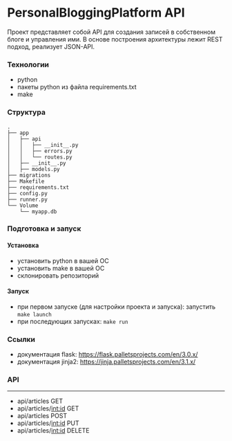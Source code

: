 # PersonalBloggingPlatform API

Проект представляет собой API для создания записей в собственном блоге и управления ими. В основе построения архитектуры лежит REST подход, реализует JSON-API.


### Технологии

- python
- пакеты python из файла requirements.txt
- make

### Структура

```shell
.
├── app
│   ├── api
│   │   ├── __init__.py
│   │   ├── errors.py
│   │   └── routes.py
│   ├── __init__.py
│   ├── models.py
├── migrations
├── Makefile
├── requirements.txt
├── config.py
├── runner.py
└── Volume
    └── myapp.db
```

### Подготовка и запуск

#### Установка

- установить python в вашей ОС
- установить make в вашей ОС
- склонировать репозиторий

#### Запуск

- при первом запуске (для настройки проекта и запуска): запустить `make launch`
- при последующих запусках: `make run`


### Ссылки

- документация flask: https://flask.palletsprojects.com/en/3.0.x/
- документация jinja2: https://jinja.palletsprojects.com/en/3.1.x/

### API

---

- api/articles GET
- api/articles/<int:id> GET
- api/articles POST
- api/articles/<int:id> PUT
- api/articles/<int:id> DELETE
